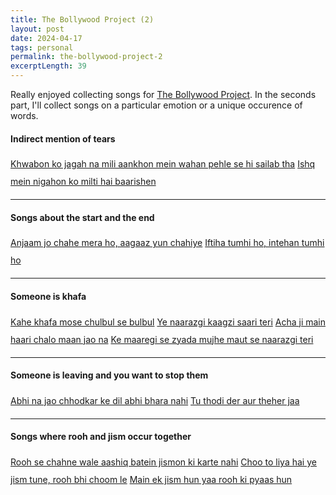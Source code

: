 ```yaml
---
title: The Bollywood Project (2)
layout: post
date: 2024-04-17
tags: personal
permalink: the-bollywood-project-2
excerptLength: 39
---
```


Really enjoyed collecting songs for [The Bollywood Project](/the-bollywood-project). In the seconds part, I'll collect songs on a particular emotion or a unique occurence of words. 

#### Indirect mention of tears
<div style="line-height: 2;">
	<a class="a-class-yellow" href="https://youtu.be/jh66Pjtqr4k?si=I2YvB0FCxtUzTvuX&t=208">Khwabon ko jagah na mili aankhon mein wahan pehle se hi sailab tha</a>
	<a class="a-class-blue" href="https://youtu.be/6QqtOJaq5Oo?si=bO_aLFATmjxRU9tV&t=46">Ishq mein nigahon ko milti hai baarishen</a>
</div>
<hr>

#### Songs about the start and the end
<div style="line-height: 2;">
	<a class="a-class-yellow" href="https://youtu.be/zuvla6ABKbs?si=Zt9PHmhrr2UY15MO&t=150">Anjaam jo chahe mera ho, aagaaz yun chahiye</a>
	<a class="a-class-blue" href="https://youtu.be/-kI769Xigik?si=AcA4Ig8Que85xzWW&t=204">Iftiha tumhi ho, intehan tumhi ho</a>
</div>
<hr>

#### Someone is khafa
<div style="line-height: 2;">
	<a class="a-class-yellow" href="https://youtu.be/NRYlZqvTSSs?si=xzOVA5WAUymyWb5K&t=120">Kahe khafa mose chulbul se bulbul</a>
	<a class="a-class-blue" href="https://youtu.be/SAcpESN_Fk4?si=s0TEAuWbpp-Y4nPs&t=40">Ye naarazgi kaagzi saari teri</a>
	<a class="a-class-red" href="https://youtu.be/1LPtNHJckpw?si=bq99OQIF3l0mTqUg&t=12">Acha ji main haari chalo maan jao na</a>
	<a class="a-class-green" href="https://youtu.be/vdbP_3o73qI?si=ZakxEXZzhPIIRYwM&t=61">Ke maaregi se zyada mujhe maut se naarazgi teri</a>
</div>
<hr>

#### Someone is leaving and you want to stop them
<div style="line-height: 2;">
	<a class="a-class-green" href="https://youtu.be/mfEQgoVi7P4?si=40CHpIt9iqSPYVMu&t=4">Abhi na jao chhodkar ke dil abhi bhara nahi</a>
	<a class="a-class-yellow" href="https://youtu.be/FGTv9-oQhIg?si=9vvKD88PiSxuGoPF&t=80">Tu thodi der aur theher jaa</a>
</div>
<hr>

#### Songs where rooh and jism occur together
<div style="line-height: 2;">
	<a class="a-class-green" href="https://youtu.be/f9_C8J4gqzQ?si=kwDwtgbyE-ONLOLa&t=232">Rooh se chahne wale aashiq batein jismon ki karte nahi</a>
	<a class="a-class-yellow" href="https://youtu.be/1vrSNUtBLvU?si=PKEEgZs499I15yUL&t=192">Choo to liya hai ye jism tune, rooh bhi choom le</a>
	<a class="a-class-blue" href="https://youtu.be/eYpfKTq0_eg?si=MYrCr0wFVWozNupw&t=11">Main ek jism hun yaa rooh ki pyaas hun</a>
</div>

<script>

	document.addEventListener('DOMContentLoaded', function() { // Ensure the DOM is fully loaded
	    var headings = document.querySelectorAll('h4'); // Select all h4 elements

	    headings.forEach(function(heading) {
	        var nextDiv = heading.nextElementSibling; // Get the next sibling element expected to be a div
	        if (nextDiv && nextDiv.tagName === 'DIV') { // Check if the sibling is a div
	            var links = nextDiv.getElementsByTagName('a'); // Get all 'a' elements within the div
	            var count = links.length; // Count the number of 'a' elements
	            heading.textContent += ` (${count})`; // Update the h4 content with the new count
	        }
	    });
	});

</script>